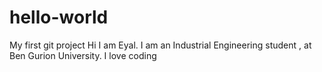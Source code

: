 # hello-world
My first git project
Hi I am Eyal. 
I am an Industrial Engineering student , at Ben Gurion University.
I love coding
